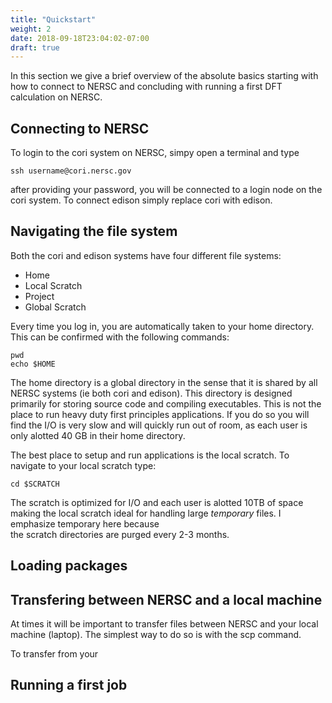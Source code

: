 ```yaml
---
title: "Quickstart"
weight: 2
date: 2018-09-18T23:04:02-07:00
draft: true
---
```


In this section we give a brief overview of the absolute basics 
starting with how to connect to NERSC and concluding with running 
a first DFT calculation on NERSC.

## Connecting to NERSC
To login to the cori system on NERSC, simpy open a terminal and type 

    ssh username@cori.nersc.gov

after providing your password, you will be connected to a login node 
on the cori system. To connect edison simply replace cori with edison.

## Navigating the file system
Both the cori and edison systems have four different file systems:

 * Home
 * Local Scratch
 * Project
 * Global Scratch

Every time you log in, you are automatically taken to your home directory.
This can be confirmed with the following commands:

    pwd
    echo $HOME

The home directory is a global directory in the sense that it is shared by all
NERSC systems (ie both cori and edison). This directory is designed primarily for 
storing source code and compiling executables. This is not the place 
to run heavy duty first principles applications. If you do so you will find the I/O is 
very slow and will quickly run out of room, as each user is only alotted 40 GB in their home
directory. 

The best place to setup and run applications is the local scratch. To navigate to your local 
scratch type:

    cd $SCRATCH

The scratch is optimized for I/O and each user is alotted 10TB of space making the local
scratch ideal for handling large _temporary_ files. I emphasize temporary here because  
the scratch directories are purged every 2-3 months. 
## Loading packages

## Transfering between NERSC and a local machine
At times it will be important to transfer files between NERSC and 
your local machine (laptop). The simplest way to do so is with the 
scp command.

To transfer from your 

## Running a first job
